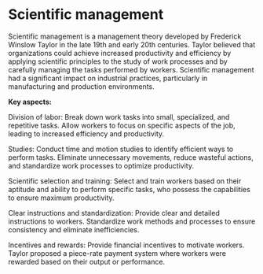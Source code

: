 # Scientific management

Scientific management is a management theory developed by Frederick Winslow Taylor in the late 19th and early 20th centuries. Taylor believed that organizations could achieve increased productivity and efficiency by applying scientific principles to the study of work processes and by carefully managing the tasks performed by workers. Scientific management had a significant impact on industrial practices, particularly in manufacturing and production environments.

**Key aspects:**

Division of labor: Break down work tasks into small, specialized, and repetitive tasks. Allow workers to focus on specific aspects of the job, leading to increased efficiency and productivity.

Studies: Conduct time and motion studies to identify efficient ways to perform tasks. Eliminate unnecessary movements, reduce wasteful actions, and standardize work processes to optimize productivity.

Scientific selection and training: Select and train workers based on their aptitude and ability to perform specific tasks, who possess the capabilities to ensure maximum productivity.

Clear instructions and standardization: Provide clear and detailed instructions to workers. Standardize work methods and processes to ensure consistency and eliminate inefficiencies.

Incentives and rewards: Provide financial incentives to motivate workers. Taylor proposed a piece-rate payment system where workers were rewarded based on their output or performance.
